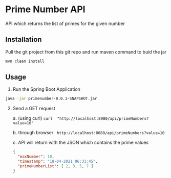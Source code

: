 # Prime Number API

API which returns the list of primes for the given number

## Installation
Pull the git project from this git repo and run maven command to buid the jar

```bash
mvn clean install
```

## Usage

1. Run the Spring Boot Application

``` bash
java -jar primenumber-0.0.1-SNAPSHOT.jar
```

2. Send a GET request 

    a. (using curl) ` curl  "http://localhost:8080/api/primeNumbers?value=10" `
    
    b. through browser ` http://localhost:8080/api/primeNumbers?value=10`
    
    c. API will return with the JSON which contains the prime values
    
    ```json
   {
      "maxNumber": 10,
      "timestamp": "18-04-2021 06:31:45",
      "primeNumberList": [ 2, 3, 5, 7 ]
   }
    
    ```
